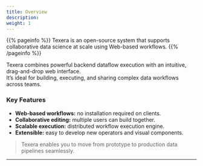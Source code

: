 ```yaml
---
title: Overview
description: 
weight: 1
---
```


{{% pageinfo %}}
Texera is an open-source system that supports collaborative data science at scale using Web-based workflows.
{{% /pageinfo %}}

Texera combines powerful backend dataflow execution with an intuitive, drag-and-drop web interface.  
It’s ideal for building, executing, and sharing complex data workflows across teams.

### Key Features

- **Web-based workflows:** no installation required on clients.
- **Collaborative editing:** multiple users can build together.
- **Scalable execution:** distributed workflow execution engine.
- **Extensible:** easy to develop new operators and visual components.

> Texera enables you to move from prototype to production data pipelines seamlessly.

---
